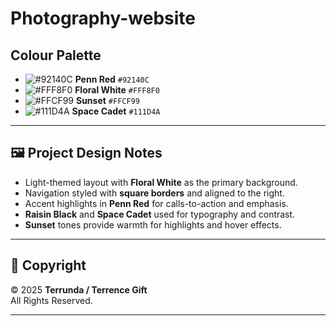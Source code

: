 # Photography-website
## Colour Palette
- ![#92140C](https://placehold.co/15x15/92140C/92140C.png) **Penn Red** `#92140C`
- ![#FFF8F0](https://placehold.co/15x15/FFF8F0/FFF8F0.png) **Floral White** `#FFF8F0`
- ![#FFCF99](https://placehold.co/15x15/FFCF99/FFCF99.png) **Sunset** `#FFCF99`
- ![#111D4A](https://placehold.co/30x15/111D4A/111D4A.png) **Space Cadet** `#111D4A`

---

## 🖼️ Project Design Notes
- Light-themed layout with **Floral White** as the primary background.  
- Navigation styled with **square borders** and aligned to the right.  
- Accent highlights in **Penn Red** for calls-to-action and emphasis.  
- **Raisin Black** and **Space Cadet** used for typography and contrast.  
- **Sunset** tones provide warmth for highlights and hover effects.  

---

## 📜 Copyright
&copy; 2025 **Terrunda / Terrence Gift**  
All Rights Reserved.  

---